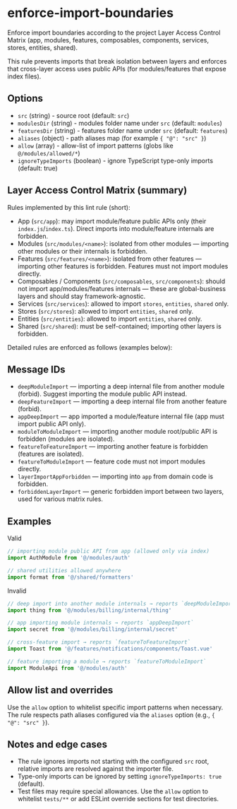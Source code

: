 # enforce-import-boundaries

Enforce import boundaries according to the project Layer Access Control Matrix (app, modules, features, composables, components, services, stores, entities, shared).

This rule prevents imports that break isolation between layers and enforces that cross-layer access uses public APIs (for modules/features that expose index files).

## Options

- `src` (string) - source root (default: `src`)
- `modulesDir` (string) - modules folder name under `src` (default: `modules`)
- `featuresDir` (string) - features folder name under `src` (default: `features`)
- `aliases` (object) - path aliases map (for example `{ "@": "src" }`)
- `allow` (array) - allow-list of import patterns (globs like `@/modules/allowed/*`)
- `ignoreTypeImports` (boolean) - ignore TypeScript type-only imports (default: true)

## Layer Access Control Matrix (summary)

Rules implemented by this lint rule (short):

- App (`src/app`): may import module/feature public APIs only (their `index.js`/`index.ts`). Direct imports into module/feature internals are forbidden.
- Modules (`src/modules/<name>`): isolated from other modules — importing other modules or their internals is forbidden.
- Features (`src/features/<name>`): isolated from other features — importing other features is forbidden. Features must not import modules directly.
- Composables / Components (`src/composables`, `src/components`): should not import app/modules/features internals — these are global-business layers and should stay framework-agnostic.
- Services (`src/services`): allowed to import `stores`, `entities`, `shared` only.
- Stores (`src/stores`): allowed to import `entities`, `shared` only.
- Entities (`src/entities`): allowed to import `entities`, `shared` only.
- Shared (`src/shared`): must be self-contained; importing other layers is forbidden.

Detailed rules are enforced as follows (examples below):

## Message IDs

- `deepModuleImport` — importing a deep internal file from another module (forbid). Suggest importing the module public API instead.
- `deepFeatureImport` — importing a deep internal file from another feature (forbid).
- `appDeepImport` — app imported a module/feature internal file (app must import public API only).
- `moduleToModuleImport` — importing another module root/public API is forbidden (modules are isolated).
- `featureToFeatureImport` — importing another feature is forbidden (features are isolated).
- `featureToModuleImport` — feature code must not import modules directly.
- `layerImportAppForbidden` — importing into `app` from domain code is forbidden.
- `forbiddenLayerImport` — generic forbidden import between two layers, used for various matrix rules.

## Examples

Valid

```js
// importing module public API from app (allowed only via index)
import AuthModule from '@/modules/auth'

// shared utilities allowed anywhere
import format from '@/shared/formatters'
```

Invalid

```js
// deep import into another module internals → reports `deepModuleImport`
import thing from '@/modules/billing/internal/thing'

// app importing module internals → reports `appDeepImport`
import secret from '@/modules/billing/internal/secret'

// cross-feature import → reports `featureToFeatureImport`
import Toast from '@/features/notifications/components/Toast.vue'

// feature importing a module → reports `featureToModuleImport`
import ModuleApi from '@/modules/auth'
```

## Allow list and overrides

Use the `allow` option to whitelist specific import patterns when necessary. The rule respects path aliases configured via the `aliases` option (e.g., `{ "@": "src" }`).

## Notes and edge cases

- The rule ignores imports not starting with the configured `src` root, relative imports are resolved against the importer file.
- Type-only imports can be ignored by setting `ignoreTypeImports: true` (default).
- Test files may require special allowances. Use the `allow` option to whitelist `tests/**` or add ESLint override sections for test directories.
